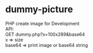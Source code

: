 # dummy-picture
PHP create image for Development
<br>
API:<br>
GET dummy.php?x=100x289&base64<br>
x => size<br>
base64 => print image or base64 string<br>
